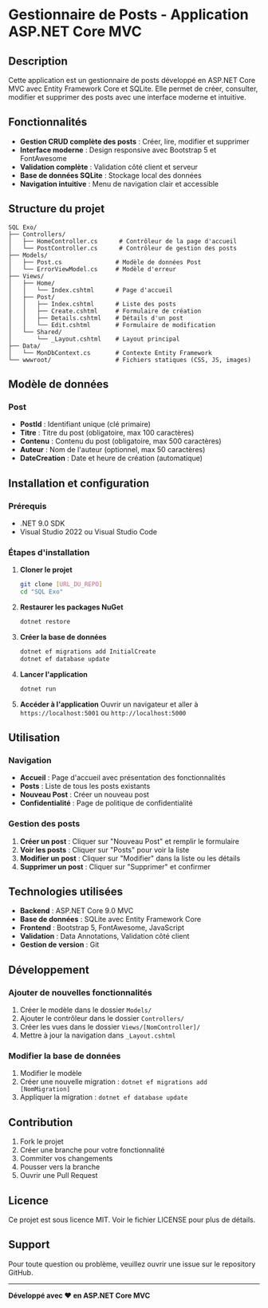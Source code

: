 # Gestionnaire de Posts - Application ASP.NET Core MVC

## Description

Cette application est un gestionnaire de posts développé en ASP.NET Core MVC avec Entity Framework Core et SQLite. Elle permet de créer, consulter, modifier et supprimer des posts avec une interface moderne et intuitive.

## Fonctionnalités

- **Gestion CRUD complète des posts** : Créer, lire, modifier et supprimer
- **Interface moderne** : Design responsive avec Bootstrap 5 et FontAwesome
- **Validation complète** : Validation côté client et serveur
- **Base de données SQLite** : Stockage local des données
- **Navigation intuitive** : Menu de navigation clair et accessible

## Structure du projet

```
SQL Exo/
├── Controllers/
│   ├── HomeController.cs      # Contrôleur de la page d'accueil
│   └── PostController.cs      # Contrôleur de gestion des posts
├── Models/
│   ├── Post.cs               # Modèle de données Post
│   └── ErrorViewModel.cs     # Modèle d'erreur
├── Views/
│   ├── Home/
│   │   └── Index.cshtml      # Page d'accueil
│   ├── Post/
│   │   ├── Index.cshtml      # Liste des posts
│   │   ├── Create.cshtml     # Formulaire de création
│   │   ├── Details.cshtml    # Détails d'un post
│   │   └── Edit.cshtml       # Formulaire de modification
│   └── Shared/
│       └── _Layout.cshtml    # Layout principal
├── Data/
│   └── MonDbContext.cs       # Contexte Entity Framework
└── wwwroot/                  # Fichiers statiques (CSS, JS, images)
```

## Modèle de données

### Post
- **PostId** : Identifiant unique (clé primaire)
- **Titre** : Titre du post (obligatoire, max 100 caractères)
- **Contenu** : Contenu du post (obligatoire, max 500 caractères)
- **Auteur** : Nom de l'auteur (optionnel, max 50 caractères)
- **DateCreation** : Date et heure de création (automatique)

## Installation et configuration

### Prérequis
- .NET 9.0 SDK
- Visual Studio 2022 ou Visual Studio Code

### Étapes d'installation

1. **Cloner le projet**
   ```bash
   git clone [URL_DU_REPO]
   cd "SQL Exo"
   ```

2. **Restaurer les packages NuGet**
   ```bash
   dotnet restore
   ```

3. **Créer la base de données**
   ```bash
   dotnet ef migrations add InitialCreate
   dotnet ef database update
   ```

4. **Lancer l'application**
   ```bash
   dotnet run
   ```

5. **Accéder à l'application**
   Ouvrir un navigateur et aller à `https://localhost:5001` ou `http://localhost:5000`

## Utilisation

### Navigation
- **Accueil** : Page d'accueil avec présentation des fonctionnalités
- **Posts** : Liste de tous les posts existants
- **Nouveau Post** : Créer un nouveau post
- **Confidentialité** : Page de politique de confidentialité

### Gestion des posts
1. **Créer un post** : Cliquer sur "Nouveau Post" et remplir le formulaire
2. **Voir les posts** : Cliquer sur "Posts" pour voir la liste
3. **Modifier un post** : Cliquer sur "Modifier" dans la liste ou les détails
4. **Supprimer un post** : Cliquer sur "Supprimer" et confirmer

## Technologies utilisées

- **Backend** : ASP.NET Core 9.0 MVC
- **Base de données** : SQLite avec Entity Framework Core
- **Frontend** : Bootstrap 5, FontAwesome, JavaScript
- **Validation** : Data Annotations, Validation côté client
- **Gestion de version** : Git

## Développement

### Ajouter de nouvelles fonctionnalités
1. Créer le modèle dans le dossier `Models/`
2. Ajouter le contrôleur dans le dossier `Controllers/`
3. Créer les vues dans le dossier `Views/[NomController]/`
4. Mettre à jour la navigation dans `_Layout.cshtml`

### Modifier la base de données
1. Modifier le modèle
2. Créer une nouvelle migration : `dotnet ef migrations add [NomMigration]`
3. Appliquer la migration : `dotnet ef database update`

## Contribution

1. Fork le projet
2. Créer une branche pour votre fonctionnalité
3. Commiter vos changements
4. Pousser vers la branche
5. Ouvrir une Pull Request

## Licence

Ce projet est sous licence MIT. Voir le fichier LICENSE pour plus de détails.

## Support

Pour toute question ou problème, veuillez ouvrir une issue sur le repository GitHub.

---

**Développé avec ❤️ en ASP.NET Core MVC**

